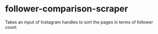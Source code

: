 # follower-comparison-scraper
Takes an input of Instagram handles to sort the pages in terms of follower count
